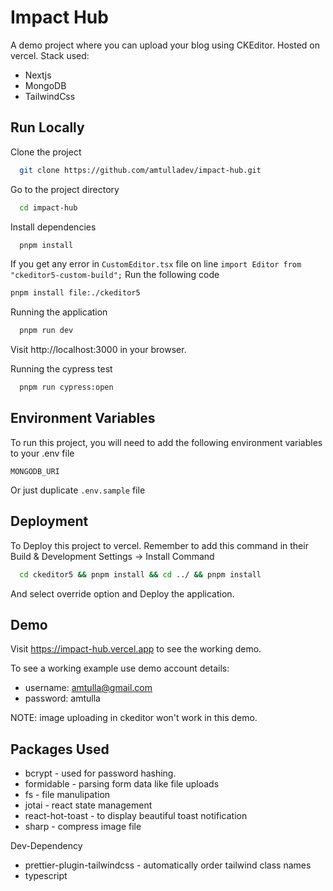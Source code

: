 # Impact Hub

A demo project where you can upload your blog using CKEditor. Hosted on vercel.
Stack used:

- Nextjs
- MongoDB
- TailwindCss

## Run Locally

Clone the project

```bash
  git clone https://github.com/amtulladev/impact-hub.git
```

Go to the project directory

```bash
  cd impact-hub
```

Install dependencies

```bash
  pnpm install

```

If you get any error in `CustomEditor.tsx` file on line `import Editor from "ckeditor5-custom-build";` Run the following code

```bash
pnpm install file:./ckeditor5
```

Running the application

```bash
  pnpm run dev
```

Visit http://localhost:3000 in your browser.

Running the cypress test

```bash
  pnpm run cypress:open
```

## Environment Variables

To run this project, you will need to add the following environment variables to your .env file

`MONGODB_URI`

Or just duplicate `.env.sample` file

## Deployment

To Deploy this project to vercel. Remember to add this command in their Build & Development Settings -> Install Command

```bash
  cd ckeditor5 && pnpm install && cd ../ && pnpm install
```

And select override option and Deploy the application.

## Demo

Visit https://impact-hub.vercel.app to see the working demo.

To see a working example use demo account details:

- username: amtulla@gmail.com
- password: amtulla

NOTE: image uploading in ckeditor won't work in this demo.

## Packages Used

- bcrypt - used for password hashing.
- formidable - parsing form data like file uploads
- fs - file manulipation
- jotai - react state management
- react-hot-toast - to display beautiful toast notification
- sharp - compress image file

Dev-Dependency

- prettier-plugin-tailwindcss - automatically order tailwind class names
- typescript

